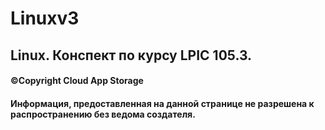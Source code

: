 # Linuxv3
## Linux. Конспект по курсу LPIC 105.3.






#### ©Copyright Cloud App Storage
#### Информация, предоставленная на данной странице не разрешена к распространению без ведома создателя.
